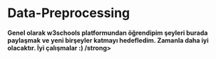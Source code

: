 # Data-Preprocessing

<strong>Genel olarak w3schools platformundan öğrendipim şeyleri burada paylaşmak ve yeni birşeyler katmayı hedefledim. Zamanla daha iyi olacaktır.
İyi çalışmalar :) /strong>
